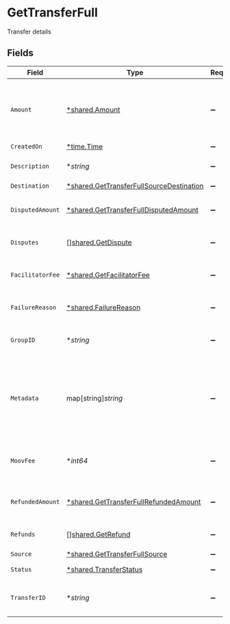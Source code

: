 # GetTransferFull

Transfer details


## Fields

| Field                                                                                               | Type                                                                                                | Required                                                                                            | Description                                                                                         | Example                                                                                             |
| --------------------------------------------------------------------------------------------------- | --------------------------------------------------------------------------------------------------- | --------------------------------------------------------------------------------------------------- | --------------------------------------------------------------------------------------------------- | --------------------------------------------------------------------------------------------------- |
| `Amount`                                                                                            | [*shared.Amount](../../models/shared/amount.md)                                                     | :heavy_minus_sign:                                                                                  | A representation of money containing an integer value and it's currency.                            |                                                                                                     |
| `CreatedOn`                                                                                         | [*time.Time](https://pkg.go.dev/time#Time)                                                          | :heavy_minus_sign:                                                                                  | N/A                                                                                                 |                                                                                                     |
| `Description`                                                                                       | **string*                                                                                           | :heavy_minus_sign:                                                                                  | A description of the transfer                                                                       | Pay Instructor for May 15 Class                                                                     |
| `Destination`                                                                                       | [*shared.GetTransferFullSourceDestination](../../models/shared/gettransferfullsourcedestination.md) | :heavy_minus_sign:                                                                                  | N/A                                                                                                 |                                                                                                     |
| `DisputedAmount`                                                                                    | [*shared.GetTransferFullDisputedAmount](../../models/shared/gettransferfulldisputedamount.md)       | :heavy_minus_sign:                                                                                  | The total disputed amount for a card transfer                                                       |                                                                                                     |
| `Disputes`                                                                                          | [][shared.GetDispute](../../models/shared/getdispute.md)                                            | :heavy_minus_sign:                                                                                  | A list of disputes for a card transfer                                                              |                                                                                                     |
| `FacilitatorFee`                                                                                    | [*shared.GetFacilitatorFee](../../models/shared/getfacilitatorfee.md)                               | :heavy_minus_sign:                                                                                  | Fee you charged your customer for the transfer                                                      |                                                                                                     |
| `FailureReason`                                                                                     | [*shared.FailureReason](../../models/shared/failurereason.md)                                       | :heavy_minus_sign:                                                                                  | Transfer failure reason                                                                             | wallet-insufficient-funds                                                                           |
| `GroupID`                                                                                           | **string*                                                                                           | :heavy_minus_sign:                                                                                  | N/A                                                                                                 | ec7e1848-dc80-4ab0-8827-dd7fc0737b43                                                                |
| `Metadata`                                                                                          | map[string]*string*                                                                                 | :heavy_minus_sign:                                                                                  | Free-form key-value pair list. Useful for storing information that is not captured elsewhere.       |                                                                                                     |
| `MoovFee`                                                                                           | **int64*                                                                                            | :heavy_minus_sign:                                                                                  | Fee charged to your platform account for card transfers                                             |                                                                                                     |
| `RefundedAmount`                                                                                    | [*shared.GetTransferFullRefundedAmount](../../models/shared/gettransferfullrefundedamount.md)       | :heavy_minus_sign:                                                                                  | The total refunded amount for a card transfer                                                       |                                                                                                     |
| `Refunds`                                                                                           | [][shared.GetRefund](../../models/shared/getrefund.md)                                              | :heavy_minus_sign:                                                                                  | A list of refunds for a card transfer                                                               |                                                                                                     |
| `Source`                                                                                            | [*shared.GetTransferFullSource](../../models/shared/gettransferfullsource.md)                       | :heavy_minus_sign:                                                                                  | N/A                                                                                                 |                                                                                                     |
| `Status`                                                                                            | [*shared.TransferStatus](../../models/shared/transferstatus.md)                                     | :heavy_minus_sign:                                                                                  | Current status of a transfer                                                                        | pending                                                                                             |
| `TransferID`                                                                                        | **string*                                                                                           | :heavy_minus_sign:                                                                                  | UUID v4                                                                                             | ec7e1848-dc80-4ab0-8827-dd7fc0737b43                                                                |
